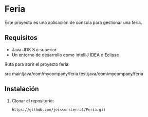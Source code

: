 # Feria

Este proyecto es una aplicación de consola para gestionar una feria.

## Requisitos

- Java JDK 8 o superior  
- Un entorno de desarrollo como IntelliJ IDEA o Eclipse

Ruta para abrir el proyecto feria:

src
main/java/com/mycompany/feria
test/java/com/mycompany/feria

## Instalación

1. Clonar el repositorio:  
   ```sh
   https://github.com/jeissonsierra1/Feria.git
```  
